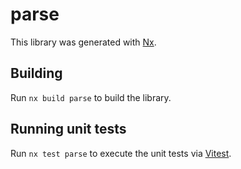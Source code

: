 # parse

This library was generated with [Nx](https://nx.dev).

## Building

Run `nx build parse` to build the library.

## Running unit tests

Run `nx test parse` to execute the unit tests via [Vitest](https://vitest.dev/).
